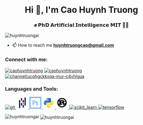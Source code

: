 <h1 align="center">Hi 👋, I'm Cao Huynh Truong</h1>
<h3 align="center">✊ 𝗣𝗵𝗗 𝗔𝗿𝘁𝗶𝗳𝗶𝗰𝗶𝗮𝗹 𝗜𝗻𝘁𝗲𝗹𝗹𝗶𝗴𝗲𝗻𝗰𝗲 𝗠𝗜𝗧 👨‍🎓</h3>

<p align="left"> <img src="https://komarev.com/ghpvc/?username=huynhtruongai&label=Profile%20views&color=009dff&style=flat-square" alt="huynhtruongai" /> </p>

- 📫 How to reach me **huynhtruongcao@gmail.com**

<h3 align="left">Connect with me:</h3>
<p align="left">
<a href="https://linkedin.com/in/caohuynhtruong" target="blank"><img align="center" src="https://raw.githubusercontent.com/rahuldkjain/github-profile-readme-generator/master/src/images/icons/Social/linked-in-alt.svg" alt="caohuynhtruong" height="30" width="40" /></a>
<a href="https://fb.com/caohuynhtruong" target="blank"><img align="center" src="https://raw.githubusercontent.com/rahuldkjain/github-profile-readme-generator/master/src/images/icons/Social/facebook.svg" alt="caohuynhtruong" height="30" width="40" /></a>
<a href="https://www.youtube.com/c/channel/ucqhgckkxqa-mur-c4vhlgua" target="blank"><img align="center" src="https://raw.githubusercontent.com/rahuldkjain/github-profile-readme-generator/master/src/images/icons/Social/youtube.svg" alt="channel/ucqhgckkxqa-mur-c4vhlgua" height="30" width="40" /></a>
</p>

<h3 align="left">Languages and Tools:</h3>
<p align="left"> <a href="https://git-scm.com/" target="_blank" rel="noreferrer"> <img src="https://www.vectorlogo.zone/logos/git-scm/git-scm-icon.svg" alt="git" width="40" height="40"/> </a> <a href="https://pandas.pydata.org/" target="_blank" rel="noreferrer"> <img src="https://raw.githubusercontent.com/devicons/devicon/2ae2a900d2f041da66e950e4d48052658d850630/icons/pandas/pandas-original.svg" alt="pandas" width="40" height="40"/> </a> <a href="https://www.photoshop.com/en" target="_blank" rel="noreferrer"> <img src="https://raw.githubusercontent.com/devicons/devicon/master/icons/photoshop/photoshop-line.svg" alt="photoshop" width="40" height="40"/> </a> <a href="https://www.python.org" target="_blank" rel="noreferrer"> <img src="https://raw.githubusercontent.com/devicons/devicon/master/icons/python/python-original.svg" alt="python" width="40" height="40"/> </a> <a href="https://www.rust-lang.org" target="_blank" rel="noreferrer"> <img src="https://raw.githubusercontent.com/devicons/devicon/master/icons/rust/rust-plain.svg" alt="rust" width="40" height="40"/> </a> <a href="https://scikit-learn.org/" target="_blank" rel="noreferrer"> <img src="https://upload.wikimedia.org/wikipedia/commons/0/05/Scikit_learn_logo_small.svg" alt="scikit_learn" width="40" height="40"/> </a> <a href="https://www.tensorflow.org" target="_blank" rel="noreferrer"> <img src="https://www.vectorlogo.zone/logos/tensorflow/tensorflow-icon.svg" alt="tensorflow" width="40" height="40"/> </a> </p>

<p><img align="left" src="https://github-readme-stats.vercel.app/api/top-langs?username=huynhtruongai&show_icons=true&locale=en&layout=compact" alt="huynhtruongai" /></p>

<p>&nbsp;<img align="center" src="https://github-readme-stats.vercel.app/api?username=huynhtruongai&show_icons=true&locale=en" alt="huynhtruongai" /></p>
